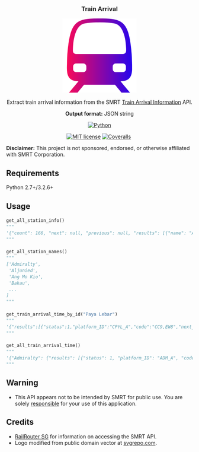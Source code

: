 <div align="center">

  <h3 align="center">Train Arrival</h3>
  <img src="images/train.svg" alt="Train" width="200" height="200">

  <p align="center">
    Extract train arrival information from the SMRT <a href="https://trainarrivalweb.smrt.com.sg">Train Arrival Information</a> API.
  </p>

  <p align="center">
    <strong>Output format:</strong> JSON string
  </p>

  <p align="center">
  <a href="https://python.org"><img src="https://img.shields.io/badge/Python-FFD43B?style=for-the-badge&logo=python&logoColor=blue" alt="Python"/></a>
  </p>

  <p align="center">
  <a href="LICENSE"><img src="https://img.shields.io/badge/LICENSE-MIT-GREEN?style=for-the-badge" alt="MIT license"/></a>
  <a href="https://coveralls.io/github/elliotwutingfeng/train_arrival?branch=main"><img src="https://img.shields.io/coverallsCoverage/github/elliotwutingfeng/train_arrival?logo=coveralls&style=for-the-badge" alt="Coveralls"/></a>
  <img src='https://coveralls.io/repos/github/elliotwutingfeng/train_arrival/badge.svg?branch=main' alt='' width="0" height="0" />
  </p>

</div>

**Disclaimer:** This project is not sponsored, endorsed, or otherwise affiliated with SMRT Corporation.

## Requirements

Python 2.7+/3.2.6+

## Usage

```python
get_all_station_info()
"""
'{"count": 166, "next": null, "previous": null, "results": [{"name": "Admiralty", "code": "NS10", ...'
"""

get_all_station_names()
"""
['Admiralty',
 'Aljunied',
 'Ang Mo Kio',
 'Bakau',
 ...
]
"""

get_train_arrival_time_by_id("Paya Lebar")
"""
'{"results":[{"status":1,"platform_ID":"CPYL_A","code":"CC9,EW8","next_train_arr":"7","mrt":"Paya Lebar", ...'
"""

get_all_train_arrival_time()
"""
'{"Admiralty": {"results": [{"status": 1, "platform_ID": "ADM_A", "code": "NS10", "next_train_arr": "6", ...'
"""
```

## Warning

- This API appears not to be intended by SMRT for public use. You are solely [responsible](LICENSE) for your use of this application.

## Credits

- [RailRouter SG](https://github.com/cheeaun/railrouter-sg) for information on accessing the SMRT API.
- Logo modified from public domain vector at [svgrepo.com](https://www.svgrepo.com/svg/63666/singapore-metro-logo).
